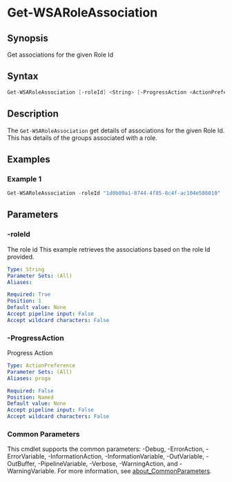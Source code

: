 # Get-WSARoleAssociation

## Synopsis

Get associations for the given Role Id

## Syntax

```powershell
Get-WSARoleAssociation [-roleId] <String> [-ProgressAction <ActionPreference>] [<CommonParameters>]
```

## Description

The `Get-WSARoleAssociation` get details of associations for the given Role Id.
This has details of the groups associated with a role.

## Examples

### Example 1

```powershell
Get-WSARoleAssociation -roleId "1d0b09a1-8744-4f85-8c4f-ac104e586010"
```

## Parameters

### -roleId

The role id
This example retrieves the associations based on the role Id provided.

```yaml
Type: String
Parameter Sets: (All)
Aliases:

Required: True
Position: 1
Default value: None
Accept pipeline input: False
Accept wildcard characters: False
```

### -ProgressAction

Progress Action

```yaml
Type: ActionPreference
Parameter Sets: (All)
Aliases: proga

Required: False
Position: Named
Default value: None
Accept pipeline input: False
Accept wildcard characters: False
```

### Common Parameters

This cmdlet supports the common parameters: -Debug, -ErrorAction, -ErrorVariable, -InformationAction, -InformationVariable, -OutVariable, -OutBuffer, -PipelineVariable, -Verbose, -WarningAction, and -WarningVariable. For more information, see [about_CommonParameters](http://go.microsoft.com/fwlink/?LinkID=113216).

